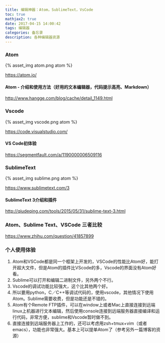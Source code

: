 ```yaml
---
title: 编辑神器：Atom，SublimeText，VsCode
toc: true
mathjax2: true
date: 2017-04-15 14:00:42
tags: 编辑器
categories: 备忘录
description: 各种编辑器资源
---
```

### Atom
{% asset_img atom.png atom %}

https://atom.io/
#### Atom - 介绍和使用方法（好用的文本编辑器，代码提示高亮、Markdown）
http://www.hangge.com/blog/cache/detail_1149.html

### Vscode
{% asset_img vscode.png atom %}

https://code.visualstudio.com/
#### VS Code初体验
https://segmentfault.com/a/1190000006509116

### SublimeText
{% asset_img sublime.png atom %}

https://www.sublimetext.com/3
#### SublimeText 3介绍和插件
http://qiudeqing.com/tools/2015/05/31/sublime-text-3.html

### Atom、Sublime Text、VSCode 三者比较
https://www.zhihu.com/question/41857899

### 个人使用体验
1. Atom和VSCode都是同一个框架上开发的，VSCode的性能比Atom好，能打开超大文件，但是Atom的插件比VScode的多，Vscode的界面没有Atom好看。
2. Sublime可以打开和编辑二进制文件，另外两个不行。
3. Vscode的调试功能比较强大，这个比其他两个好。
4. 所以要用python，C／C++等调试代码的，使用vscode，其他情况下使用Atom。Sublime需要收费，但是功能还是不错的。
5. Atom有个Remote FTP插件，可以在window上或者Mac上直接连接到远端linux上机器进行文本编辑，然后使用console连接到远端服务器直接编译和运行代码，非常方便，sublime和Vscode暂时做不到。
6. 直接连接到远端服务器上工作的，还可以考虑用zsh+tmux+vim（或者emacs），功能也非常强大。基本上可以提单Atom了（参考另外一篇博客的资源）
